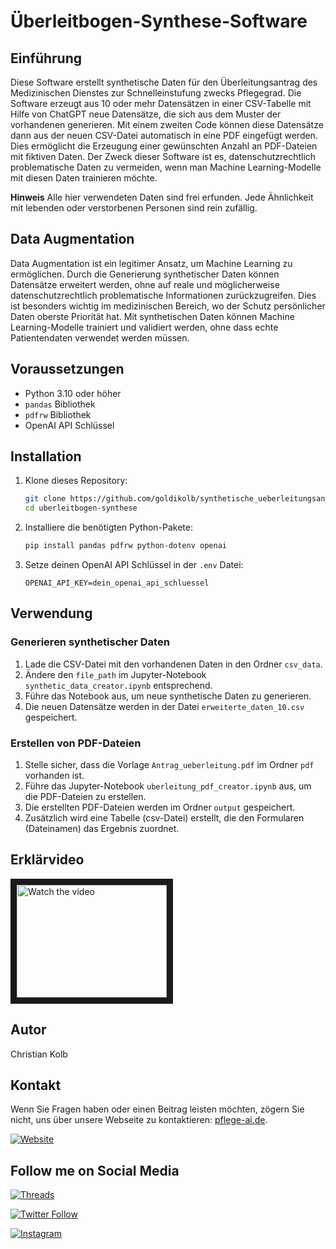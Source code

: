 # Überleitbogen-Synthese-Software

## Einführung

Diese Software erstellt synthetische Daten für den Überleitungsantrag des Medizinischen Dienstes zur Schnelleinstufung zwecks Pflegegrad. Die Software erzeugt aus 10 oder mehr Datensätzen in einer CSV-Tabelle mit Hilfe von ChatGPT neue Datensätze, die sich aus dem Muster der vorhandenen generieren. Mit einem zweiten Code können diese Datensätze dann aus der neuen CSV-Datei automatisch in eine PDF eingefügt werden. Dies ermöglicht die Erzeugung einer gewünschten Anzahl an PDF-Dateien mit fiktiven Daten. Der Zweck dieser Software ist es, datenschutzrechtlich problematische Daten zu vermeiden, wenn man Machine Learning-Modelle mit diesen Daten trainieren möchte.

**Hinweis** Alle hier verwendeten Daten sind frei erfunden. Jede Ähnlichkeit mit lebenden oder verstorbenen Personen sind rein zufällig.

## Data Augmentation

Data Augmentation ist ein legitimer Ansatz, um Machine Learning zu ermöglichen. Durch die Generierung synthetischer Daten können Datensätze erweitert werden, ohne auf reale und möglicherweise datenschutzrechtlich problematische Informationen zurückzugreifen. Dies ist besonders wichtig im medizinischen Bereich, wo der Schutz persönlicher Daten oberste Priorität hat. Mit synthetischen Daten können Machine Learning-Modelle trainiert und validiert werden, ohne dass echte Patientendaten verwendet werden müssen.

## Voraussetzungen

- Python 3.10 oder höher
- `pandas` Bibliothek
- `pdfrw` Bibliothek
- OpenAI API Schlüssel

## Installation

1. Klone dieses Repository:
    ```bash
    git clone https://github.com/goldikolb/synthetische_ueberleitungsantraege.git
    cd uberleitbogen-synthese
    ```

2. Installiere die benötigten Python-Pakete:
    ```bash
    pip install pandas pdfrw python-dotenv openai
    ```

3. Setze deinen OpenAI API Schlüssel in der `.env` Datei:
    ```env
    OPENAI_API_KEY=dein_openai_api_schluessel
    ```

## Verwendung

### Generieren synthetischer Daten

1. Lade die CSV-Datei mit den vorhandenen Daten in den Ordner `csv_data`.
2. Ändere den `file_path` im Jupyter-Notebook `synthetic_data_creator.ipynb` entsprechend.
3. Führe das Notebook aus, um neue synthetische Daten zu generieren.
4. Die neuen Datensätze werden in der Datei `erweiterte_daten_10.csv` gespeichert.

### Erstellen von PDF-Dateien

1. Stelle sicher, dass die Vorlage `Antrag_ueberleitung.pdf` im Ordner `pdf` vorhanden ist.
2. Führe das Jupyter-Notebook `uberleitung_pdf_creator.ipynb` aus, um die PDF-Dateien zu erstellen.
3. Die erstellten PDF-Dateien werden im Ordner `output` gespeichert.
4. Zusätzlich wird eine Tabelle (csv-Datei) erstellt, die den Formularen (Dateinamen) das Ergebnis zuordnet.

## Erklärvideo

<a href="http://www.youtube.com/watch?feature=player_embedded&v=L3S8_Gj5t0M" target="_blank">
 <img src="http://img.youtube.com/vi/L3S8_Gj5t0M/mqdefault.jpg" alt="Watch the video" width="240" height="180" border="10" />
</a>

## Autor
Christian Kolb

## Kontakt

Wenn Sie Fragen haben oder einen Beitrag leisten möchten, zögern Sie nicht, uns über unsere Webseite zu kontaktieren: [pflege-ai.de](https://pflege-ai.de/).

[![Website](https://img.shields.io/badge/Pflege--AI-Webseite-%230f0122?style=flat&logo=Web&logoColor=ff8154)](https://pflege-ai.de/)

## Follow me on Social Media

[![Threads](https://img.shields.io/badge/Threads-Follow%20me-blue?style=flat&logo=Thread&logoColor=white)](https://www.threads.net/@pflege_ki)

[![Twitter Follow](https://img.shields.io/twitter/follow/ai_fuerth?style=social)](https://twitter.com/ai_fuerth)

[![Instagram](https://img.shields.io/badge/Instagram-Follow%20@pflege__ki-blue?style=flat&logo=instagram&logoColor=white)](https://www.instagram.com/pflege_ki/)
